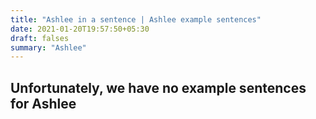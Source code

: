 ```yaml
---
title: "Ashlee in a sentence | Ashlee example sentences"
date: 2021-01-20T19:57:50+05:30
draft: falses
summary: "Ashlee"
---
```

## Unfortunately, we have no example sentences for Ashlee                 
